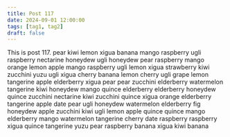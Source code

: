 ```yaml
---
title: Post 117
date: 2024-09-01 12:00:00
tags: [tag1, tag2]
draft: false
---
```

This is post 117.
pear
kiwi
lemon
xigua
banana
mango
raspberry
ugli
raspberry
nectarine
honeydew
ugli
honeydew
pear
raspberry
mango
orange
lemon
apple
mango
raspberry
ugli
lemon
xigua
strawberry
kiwi
zucchini
yuzu
ugli
xigua
cherry
banana
lemon
cherry
ugli
grape
lemon
tangerine
apple
elderberry
xigua
pear
pear
zucchini
elderberry
watermelon
tangerine
kiwi
honeydew
mango
quince
elderberry
elderberry
honeydew
quince
zucchini
nectarine
kiwi
zucchini
quince
xigua
orange
elderberry
tangerine
apple
date
pear
ugli
honeydew
watermelon
elderberry
fig
honeydew
apple
zucchini
kiwi
ugli
lemon
apple
quince
quince
mango
elderberry
mango
watermelon
tangerine
cherry
date
raspberry
raspberry
xigua
quince
tangerine
yuzu
pear
raspberry
banana
xigua
kiwi
banana
